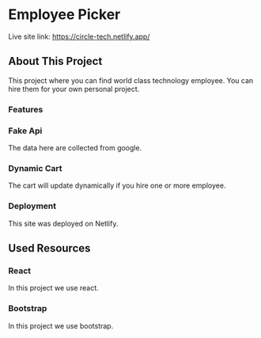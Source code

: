 # Employee Picker

Live site link: https://circle-tech.netlify.app/

## About This Project

This project where you can find world class technology employee. You can hire them for your own personal project.

### Features
### Fake Api

The data here are collected from google.
### Dynamic Cart

The cart will update dynamically if you hire one or more employee.
### Deployment

This site was deployed on Netlify.
## Used Resources

### React
In this project we use react.
### Bootstrap

In this project we use bootstrap.
